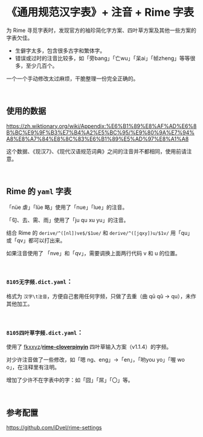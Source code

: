 # 《通用规范汉字表》+ 注音 + Rime 字表

为 Rime 寻觅字表时，发现官方的袖珍简化字方案、四叶草方案及其他一些方案的字表欠佳。

-   生僻字太多，包含很多古字和繁体字。
-   错误或过时的注音比较多，如「旁bang」「亡wu」「呆ai」「帧zheng」等等很多，至少几百个。

一个一个手动修改太过麻烦，干脆整理一份完全正确的。

 <br>

## 使用的数据

https://zh.wiktionary.org/wiki/Appendix:%E6%B1%89%E8%AF%AD%E6%8B%BC%E9%9F%B3%E7%B4%A2%E5%BC%95/%E9%80%9A%E7%94%A8%E8%A7%84%E8%8C%83%E6%B1%89%E5%AD%97%E8%A1%A8  

这个数据、《现汉7》、《现代汉语规范词典》之间的注音并不都相同，使用前请注意。

<br>

## Rime 的 `yaml` 字表

「nüe 虐」「lüe 略」使用了「nue」「lue」的注音。

「句、去、需、雨」使用了「ju qu xu yu」的注音。

结合 Rime 的 `derive/^([nl])ve$/$1ue/` 和 `derive/^([jqxy])u/$1v/` 用「qu」或「qv」都可以打出来。

如果注音使用了 「nve」和「qv」，需要调换上面两行代码 v 和 u 的位置。

<br>

### `8105无字频.dict.yaml`：

格式为 `汉字\t注音`，方便自己套用任何字频，只做了去重（曲 qū qǔ → qu），未作其他加工。

<br>

### `8105四叶草字频.dict.yaml`：

使用了 [fkxxyz](https://github.com/fkxxyz)/**[rime-cloverpinyin](https://github.com/fkxxyz/rime-cloverpinyin)**  四叶草输入方案（v1.1.4）的字频。

对少许注音做了一些修改，如「嗯 ng、eng」→「en」，「哟you yo」「喔 wo o」，在注释里有注明。

增加了少许不在字表中的字：如「囧」「屌」「〇」等。

<br>

## 参考配置

https://github.com/iDvel/rime-settings

